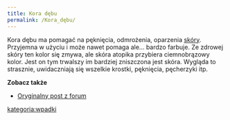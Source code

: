 ```yaml
---
title: Kora dębu
permalink: /Kora_dębu/
---
```


Kora dębu ma pomagać na pęknięcia, odmrożenia, oparzenia [skóry](/skóra "wikilink"). Przyjemna w użyciu i może nawet pomaga ale... bardzo farbuje. Ze zdrowej skóry ten kolor się zmywa, ale skóra atopika przybiera ciemnobrązowy kolor. Jest on tym trwalszy im bardziej zniszczona jest skóra. Wygląda to strasznie, uwidaczniają się wszelkie krostki, pęknięcia, pęcherzyki itp.

**Zobacz także**

-   [Oryginalny post z forum](http://www.atopowe.pl/forum/viewtopic.php?p=2666#2666)

[kategoria:wpadki](/kategoria:wpadki "wikilink")